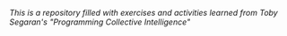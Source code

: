 *This is a repository filled with exercises and activities learned from Toby Segaran's "Programming Collective Intelligence"*

